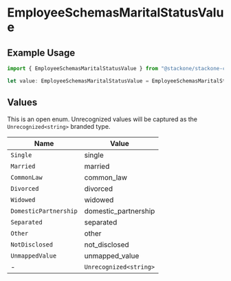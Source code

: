 # EmployeeSchemasMaritalStatusValue

## Example Usage

```typescript
import { EmployeeSchemasMaritalStatusValue } from "@stackone/stackone-client-ts/sdk/models/shared";

let value: EmployeeSchemasMaritalStatusValue = EmployeeSchemasMaritalStatusValue.Other;
```

## Values

This is an open enum. Unrecognized values will be captured as the `Unrecognized<string>` branded type.

| Name                   | Value                  |
| ---------------------- | ---------------------- |
| `Single`               | single                 |
| `Married`              | married                |
| `CommonLaw`            | common_law             |
| `Divorced`             | divorced               |
| `Widowed`              | widowed                |
| `DomesticPartnership`  | domestic_partnership   |
| `Separated`            | separated              |
| `Other`                | other                  |
| `NotDisclosed`         | not_disclosed          |
| `UnmappedValue`        | unmapped_value         |
| -                      | `Unrecognized<string>` |